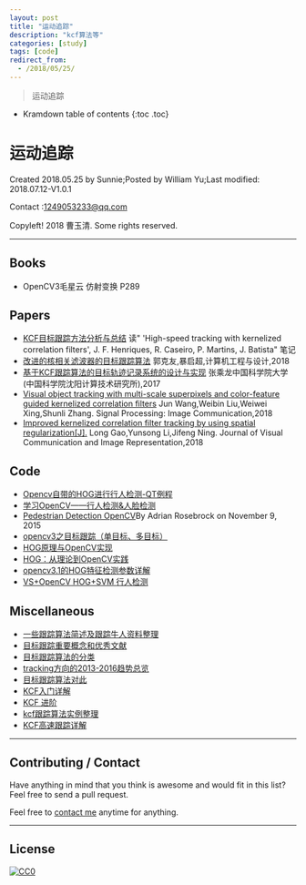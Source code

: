 ```yaml
---
layout: post
title: "运动追踪"
description: "kcf算法等"
categories: [study]
tags: [code]
redirect_from:
  - /2018/05/25/
---
```


> 运动追踪

* Kramdown table of contents
{:toc .toc}
# 运动追踪

Created 2018.05.25 by Sunnie;Posted by William Yu;Last modified: 2018.07.12-V1.0.1

Contact :[1249053233@qq.com](mailto:1249053233@qq.com)

Copyleft! 2018 曹玉清. Some rights reserved.

------

## Books

- OpenCV3毛星云    仿射变换    P289

## Papers

- [KCF目标跟踪方法分析与总结](https://blog.csdn.net/amds123/article/details/70160086) 读" 'High-speed tracking with kernelized correlation filters', J. F. Henriques, R. Caseiro, P. Martins, J. Batista" 笔记
- [改进的核相关滤波器的目标跟踪算法](http://kns.cnki.net/KXReader/Detail?dbcode=CJFD&filename=SJSJ201803030&UID=WEEvREcwSlJHSldRa1Fhb09jSnZqRWxrTms0Smp6QlVWL2h1SlNzZExlaz0%3d%249A4hF_YAuvQ5obgVAqNKPCYcEjKensW4ggI8Fm4gTkoUKaID8j8gFw!!&autoLogin=0) 郭克友,暴启超,计算机工程与设计,2018
- [基于KCF跟踪算法的目标轨迹记录系统的设计与实现](http://kreader.cnki.net/Kreader/CatalogViewPage.aspx?dbCode=cdmd&filename=1017833019.nh&tablename=CMFD201801&compose=&first=1&uid=WEEvREcwSlJHSldRa1Fhb09jSnZqRWxrTms0Smp6QlVWL2h1SlNzZExlaz0=$9A4hF_YAuvQ5obgVAqNKPCYcEjKensW4ggI8Fm4gTkoUKaID8j8gFw!!) 张乘龙中国科学院大学(中国科学院沈阳计算技术研究所),2017
- [Visual object tracking with multi-scale superpixels and color-feature guided kernelized correlation filters](https://www.sciencedirect.com/science/article/pii/S0923596518300626)  Jun Wang,Weibin Liu,Weiwei Xing,Shunli Zhang. Signal Processing: Image Communication,2018
- [Improved kernelized correlation filter tracking by using spatial regularization[J].](https://www.sciencedirect.com/science/article/pii/S1047320317302171)   Long Gao,Yunsong Li,Jifeng Ning. Journal of Visual Communication and Image Representation,2018

## Code

- [Opencv自带的HOG进行行人检测-QT例程](http://www.cnblogs.com/tornadomeet)
- [学习OpenCV——行人检测&人脸检测](http://www.cnblogs.com/GarfieldEr007/p/5401938.html)
- [Pedestrian Detection OpenCV](https://www.pyimagesearch.com/2015/11/09/pedestrian-detection-opencv/)By Adrian Rosebrock on November 9, 2015
- [opencv3之目标跟踪（单目标、多目标）](https://blog.csdn.net/m0_37901643/article/details/72820891)
- [HOG原理与OpenCV实现](https://blog.csdn.net/chaipp0607/article/details/70888899)
- [HOG：从理论到OpenCV实践](https://blog.csdn.net/zhazhiqiang/article/details/21047207)
- [opencv3.1的HOG特征检测参数详解](https://blog.csdn.net/maweifei/article/details/59497736)
- [VS+OpenCV HOG+SVM 行人检测](http://blog.sina.com.cn/s/blog_844b767a0102wqfh.html)

## Miscellaneous

- [一些跟踪算法简述及跟踪牛人资料整理](https://blog.csdn.net/app_12062011/article/details/52250146)
- [目标跟踪重要概念和优秀文献](https://blog.csdn.net/ding977921830/article/details/50826963)
- [目标跟踪算法的分类](https://blog.csdn.net/app_12062011/article/details/52277537)
- [tracking方向的2013-2016趋势总览](https://blog.csdn.net/sgfmby1994/article/details/70215650)
- [目标跟踪算法对此](https://blog.csdn.net/app_12062011/article/details/52247476)
- [KCF入门详解](https://blog.csdn.net/crazyice521/article/details/53525366?locationNum=1&fps=1)
- [KCF 进阶](https://blog.csdn.net/denghecsdn/article/details/78418748)
- [kcf跟踪算法实例整理](https://blog.csdn.net/jacke121/article/details/55806359)
- [KCF高速跟踪详解](https://blog.csdn.net/shenxiaolu1984/article/details/50905283)

------

## Contributing / Contact

Have anything in mind that you think is awesome and would fit in this list? Feel free to send a pull request.

Feel free to [contact me](mailto:1249053233@qq.com) anytime for anything.

-----



## License

[![CC0](http://i.creativecommons.org/p/zero/1.0/88x31.png)](http://creativecommons.org/publicdomain/zero/1.0/)

